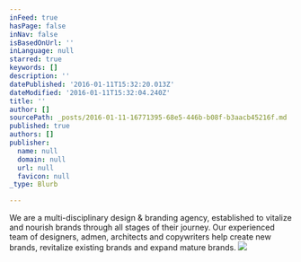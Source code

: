 ```yaml
---
inFeed: true
hasPage: false
inNav: false
isBasedOnUrl: ''
inLanguage: null
starred: true
keywords: []
description: ''
datePublished: '2016-01-11T15:32:20.013Z'
dateModified: '2016-01-11T15:32:04.240Z'
title: ''
author: []
sourcePath: _posts/2016-01-11-16771395-68e5-446b-b08f-b3aacb45216f.md
published: true
authors: []
publisher:
  name: null
  domain: null
  url: null
  favicon: null
_type: Blurb

---
```

We are a multi-disciplinary design & branding agency, established to vitalize and nourish brands through all stages of their journey. Our experienced team of designers, admen, architects and copywriters help create new brands, revitalize existing brands and expand mature brands. ![](https://s3-us-west-2.amazonaws.com/the-grid-img/p/4fb1ff510b5e169ab6bfb2942f3c4cf9cd0dbcf1.jpg)